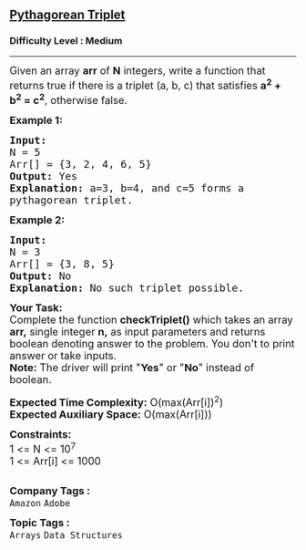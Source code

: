 <h2><a href="https://practice.geeksforgeeks.org/problems/pythagorean-triplet3018/1?page=2&status[]=unsolved&sortBy=submissions">Pythagorean Triplet</a></h2><h3>Difficulty Level : Medium</h3><hr><div class="problems_problem_content__Xm_eO"><p><span style="font-size:18px">Given an array <strong>arr</strong> of <strong>N</strong> integers, write a function that returns true if there is a triplet (a, b, c) that satisfies <strong>a<sup>2</sup>&nbsp;+ b<sup>2</sup>&nbsp;= c<sup>2</sup></strong>, otherwise false.</span></p>

<p><span style="font-size:18px"><strong>Example 1:</strong></span></p>

<pre><span style="font-size:18px"><strong>Input:
</strong>N = 5
Arr[] = {3, 2, 4, 6, 5}
<strong>Output:</strong> Yes
<strong>Explanation:</strong> a=3, b=4, and c=5 forms a
pythagorean triplet.
</span></pre>

<p><span style="font-size:18px"><strong>Example 2:</strong></span></p>

<pre><span style="font-size:18px"><strong>Input:
</strong>N = 3
Arr[] = {3, 8, 5}
<strong>Output:</strong> No
<strong>Explanation:</strong>&nbsp;No such triplet possible.
</span></pre>

<p><span style="font-size:18px"><strong>Your Task:</strong><br>
Complete the function <strong>checkTriplet()</strong>&nbsp;which takes an array <strong>arr,</strong>&nbsp;single&nbsp;integer&nbsp;<strong>n,</strong>&nbsp;as input parameters&nbsp;and returns boolean denoting answer to the problem.&nbsp;You don't to print answer or take inputs.&nbsp;<br>
<strong>Note:</strong>&nbsp;The driver will print "<strong>Yes</strong>" or "<strong>No</strong>" instead of boolean.</span></p>

<p><span style="font-size:18px"><strong>Expected Time Complexity:</strong>&nbsp;O(max(Arr[i])<sup>2</sup>)<br>
<strong>Expected Auxiliary Space:</strong>&nbsp;O(max(Arr[i]))</span></p>

<p><span style="font-size:18px"><strong>Constraints:</strong><br>
1 &lt;= N &lt;= 10<sup>7</sup><br>
1 &lt;= Arr[i] &lt;= 1000</span><br>
&nbsp;</p>
</div><p><span style=font-size:18px><strong>Company Tags : </strong><br><code>Amazon</code>&nbsp;<code>Adobe</code>&nbsp;<br><p><span style=font-size:18px><strong>Topic Tags : </strong><br><code>Arrays</code>&nbsp;<code>Data Structures</code>&nbsp;